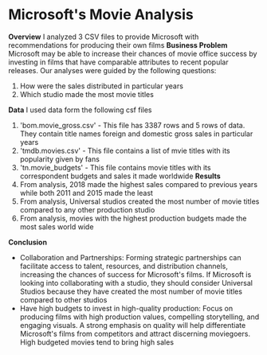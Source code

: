 
# Microsoft's Movie Analysis

**Overview**
I analyzed 3 CSV files to provide Microsoft with recommendations for producing their own films
**Business Problem**
Microsoft may be able to increase their chances of movie office success by investing in films that have comparable attributes to recent popular releases. Our analyses were guided by the following questions:
1. How were the sales distributed in particular years
2. Which studio made the most movie titles

**Data**
I used data form the following csf files
1. 'bom.movie_gross.csv' - This file has 3387 rows and 5 rows of data. They contain title names foreign and domestic gross sales in particular years
2. 'tmdb.movies.csv' - This file contains a list of mvie titles with its popularity given by fans
3. 'tn.movie_budgets' - This file contains movie titles with its correspondent budgets and sales it made worldwide
**Results**
1. From analysis, 2018 made the highest sales compared to previous years while both 2011 and 2015 made the least
2. From analysis, Universal studios created the most number of movie titles compared to any other production studio
3. From analysis, movies with the highest production budgets made the most sales world wide

**Conclusion**
- Collaboration and Partnerships:  Forming strategic partnerships can facilitate access to talent, resources, and distribution channels, increasing the chances of success for Microsoft's films. If Microsoft is looking into collaborating with a studio, they should consider Universal Studios because they have created the most number of movie titles compared to other studios
- Have high budgets to invest in high-quality production: Focus on producing films with high production values, compelling storytelling, and engaging visuals. A strong emphasis on quality will help differentiate Microsoft's films from competitors and attract discerning moviegoers. High budgeted movies tend to bring high sales